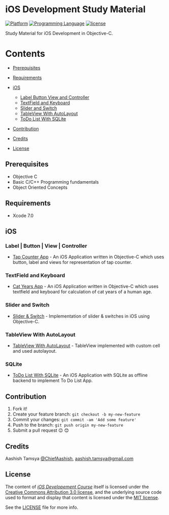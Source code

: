 # iOS Development Study Material

<!---
Created by Aashish Tamsya on 16/08/16.
Copyright © 2016 Aashish Tamsya. All rights reserved.
-->

[![Platform](https://img.shields.io/badge/platform-ios-lightgrey.svg)]()
[![Programming Language](https://img.shields.io/badge/language-objective--c-ff69b4.svg)]()
[![license](https://img.shields.io/github/license/mashape/apistatus.svg?maxAge=2592000)](/LICENSE.md)

Study Material for iOS Development in Objective-C.


# Contents

-	[Prerequisites](#prerequisites)
-	[Requirements](#requirements)
-	[iOS](#ios)
	-	[Label Button View and Controller](#label-button-view-and-controller)
	-	[TextField and Keyboard](#textField-and-eyboard)
	-	[Slider and Switch](#slider-and-switch)
	-	[TableView With AutoLayout](#tableview-with-autoLayout)
	-	[ToDo List With SQLite](#todo-list-with-sqlite)
	
-	[Contribution](#contribution)
-	[Credits](#credits)
-	[License](#license)

## Prerequisites

*	Objective C 
*	Basic C/C++ Programming fundamentals
*	Object Oriented Concepts

## Requirements

* Xcode 7.0

## iOS

<!---
Created by Aashish Tamsya on 16/08/16.
Copyright © 2016 Aashish Tamsya. All rights reserved.
-->

### Label | Button | View | Controller

*	[Tap Counter App](https://github.com/aashishtamsya/Tap-Counter-ObjC) - An iOS Application written in Objective-C which uses button, label and views for representation of tap counter.

### TextField and Keyboard

*	[Cat Years App](https://github.com/aashishtamsya/CatYears) - An iOS Application written in Objective-C which uses textfield and keyboard for calculation of cat years of a human age.

### Slider and Switch

*	[Slider & Switch](https://github.com/aashishtamsya/Sliders-Switch) - Implementation of slider & switches in iOS using Objective-C. 

### TableView With AutoLayout

*	[TableView With AutoLayout](https://github.com/aashishtamsya/TableView-With-AutoLayout) - TableView implemented with custom cell and used autolayout. 

### SQLite

*	[ToDo List With SQLite](https://github.com/aashishtamsya/ToDo-List-Using-SQLite) - An iOS Application with SQLite as offline backend to implement To Do List App. 


## Contribution

1. Fork it!
2. Create your feature branch: `git checkout -b my-new-feature`
3. Commit your changes: `git commit -am 'Add some feature'`
4. Push to the branch: `git push origin my-new-feature`
5. Submit a pull request 😉 😊


## Credits

Aashish Tamsya [@ChiefAashish](https://www.twitter.com/chiefaashish),
aashish.tamsya@gmail.com

## License

The content of [*iOS Developement Course*](https://github.com/aashishtamsya/iOS-Developement-Course) itself is licensed under the [Creative Commons Attribution 3.0 license](https://creativecommons.org/licenses/by/3.0/us/deed.en_US), and the underlying source code used to format and display that content is licensed under the [MIT license](https://opensource.org/licenses/mit-license.php).

See the [LICENSE](LICENSE.md) file for more info.